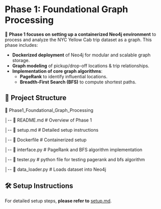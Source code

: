 # Phase 1: Foundational Graph Processing  

🚀 **Phase 1 focuses on setting up a containerized Neo4j environment** to process and analyze the NYC Yellow Cab trip dataset as a graph. This phase includes:  
- **Dockerized deployment** of Neo4j for modular and scalable graph storage.  
- **Graph modeling** of pickup/drop-off locations & trip relationships.  
- **Implementation of core graph algorithms**:  
  - **PageRank** to identify influential locations.  
  - **Breadth-First Search (BFS)** to compute shortest paths.  

## 📂 **Project Structure**  
📂 Phase1_Foundational_Graph_Processing

│-- 📜 README.md # Overview of Phase 1

│-- 📜 setup.md # Detailed setup instructions 

│-- 📜 Dockerfile # Containerized setup 

│-- 📜 interface.py # PageRank and BFS algorithm implementation

│-- 📜 tester.py # python file for testing pagerank and bfs algorithm  

│-- 📜 data_loader.py # Loads dataset into Neo4j


## 🛠 **Setup Instructions**  
For detailed setup steps, **please refer to** [setup.md](./setup.md).
